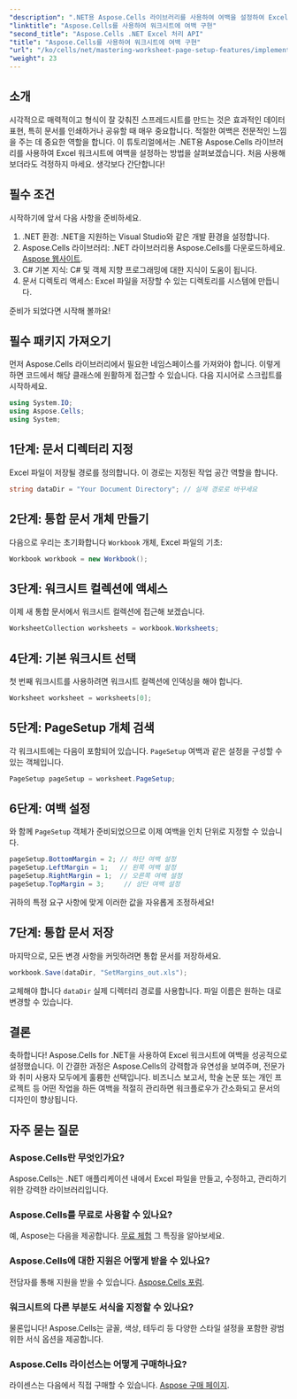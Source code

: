 ```yaml
---
"description": ".NET용 Aspose.Cells 라이브러리를 사용하여 여백을 설정하여 Excel 스프레드시트를 더욱 멋지게 만드는 방법을 알아보세요. 이 단계별 튜토리얼은 작업 과정을 간소화하여 데이터 프레젠테이션을 전문적이고 세련되게 만들어 줍니다."
"linktitle": "Aspose.Cells를 사용하여 워크시트에 여백 구현"
"second_title": "Aspose.Cells .NET Excel 처리 API"
"title": "Aspose.Cells를 사용하여 워크시트에 여백 구현"
"url": "/ko/cells/net/mastering-worksheet-page-setup-features/implement-margins-in-worksheet/"
"weight": 23
---
```


## 소개

시각적으로 매력적이고 형식이 잘 갖춰진 스프레드시트를 만드는 것은 효과적인 데이터 표현, 특히 문서를 인쇄하거나 공유할 때 매우 중요합니다. 적절한 여백은 전문적인 느낌을 주는 데 중요한 역할을 합니다. 이 튜토리얼에서는 .NET용 Aspose.Cells 라이브러리를 사용하여 Excel 워크시트에 여백을 설정하는 방법을 살펴보겠습니다. 처음 사용해 보더라도 걱정하지 마세요. 생각보다 간단합니다!

## 필수 조건

시작하기에 앞서 다음 사항을 준비하세요.

1. .NET 환경: .NET을 지원하는 Visual Studio와 같은 개발 환경을 설정합니다.
2. Aspose.Cells 라이브러리: .NET 라이브러리용 Aspose.Cells를 다운로드하세요. [Aspose 웹사이트](https://releases.aspose.com/cells/net/).
3. C# 기본 지식: C# 및 객체 지향 프로그래밍에 대한 지식이 도움이 됩니다.
4. 문서 디렉토리 액세스: Excel 파일을 저장할 수 있는 디렉토리를 시스템에 만듭니다.

준비가 되었다면 시작해 볼까요!

## 필수 패키지 가져오기

먼저 Aspose.Cells 라이브러리에서 필요한 네임스페이스를 가져와야 합니다. 이렇게 하면 코드에서 해당 클래스에 원활하게 접근할 수 있습니다. 다음 지시어로 스크립트를 시작하세요.

```csharp
using System.IO;
using Aspose.Cells;
using System;
```

## 1단계: 문서 디렉터리 지정

Excel 파일이 저장될 경로를 정의합니다. 이 경로는 지정된 작업 공간 역할을 합니다.

```csharp
string dataDir = "Your Document Directory"; // 실제 경로로 바꾸세요
```

## 2단계: 통합 문서 개체 만들기

다음으로 우리는 초기화합니다 `Workbook` 개체, Excel 파일의 기초:

```csharp
Workbook workbook = new Workbook();
```

## 3단계: 워크시트 컬렉션에 액세스

이제 새 통합 문서에서 워크시트 컬렉션에 접근해 보겠습니다.

```csharp
WorksheetCollection worksheets = workbook.Worksheets;
```

## 4단계: 기본 워크시트 선택

첫 번째 워크시트를 사용하려면 워크시트 컬렉션에 인덱싱을 해야 합니다.

```csharp
Worksheet worksheet = worksheets[0];
```

## 5단계: PageSetup 개체 검색

각 워크시트에는 다음이 포함되어 있습니다. `PageSetup` 여백과 같은 설정을 구성할 수 있는 객체입니다.

```csharp
PageSetup pageSetup = worksheet.PageSetup;
```

## 6단계: 여백 설정

와 함께 `PageSetup` 객체가 준비되었으므로 이제 여백을 인치 단위로 지정할 수 있습니다.

```csharp
pageSetup.BottomMargin = 2; // 하단 여백 설정
pageSetup.LeftMargin = 1;   // 왼쪽 여백 설정
pageSetup.RightMargin = 1;  // 오른쪽 여백 설정
pageSetup.TopMargin = 3;     // 상단 여백 설정
```

귀하의 특정 요구 사항에 맞게 이러한 값을 자유롭게 조정하세요!

## 7단계: 통합 문서 저장

마지막으로, 모든 변경 사항을 커밋하려면 통합 문서를 저장하세요.

```csharp
workbook.Save(dataDir, "SetMargins_out.xls");
```

교체해야 합니다 `dataDir` 실제 디렉터리 경로를 사용합니다. 파일 이름은 원하는 대로 변경할 수 있습니다.

## 결론

축하합니다! Aspose.Cells for .NET을 사용하여 Excel 워크시트에 여백을 성공적으로 설정했습니다. 이 간결한 과정은 Aspose.Cells의 강력함과 유연성을 보여주며, 전문가와 취미 사용자 모두에게 훌륭한 선택입니다. 비즈니스 보고서, 학술 논문 또는 개인 프로젝트 등 어떤 작업을 하든 여백을 적절히 관리하면 워크플로우가 간소화되고 문서의 디자인이 향상됩니다.

## 자주 묻는 질문

### Aspose.Cells란 무엇인가요?  
Aspose.Cells는 .NET 애플리케이션 내에서 Excel 파일을 만들고, 수정하고, 관리하기 위한 강력한 라이브러리입니다.

### Aspose.Cells를 무료로 사용할 수 있나요?  
예, Aspose는 다음을 제공합니다. [무료 체험](https://releases.aspose.com/) 그 특징을 알아보세요.

### Aspose.Cells에 대한 지원은 어떻게 받을 수 있나요?  
전담자를 통해 지원을 받을 수 있습니다. [Aspose.Cells 포럼](https://forum.aspose.com/c/cells/9).

### 워크시트의 다른 부분도 서식을 지정할 수 있나요?  
물론입니다! Aspose.Cells는 글꼴, 색상, 테두리 등 다양한 스타일 설정을 포함한 광범위한 서식 옵션을 제공합니다.

### Aspose.Cells 라이선스는 어떻게 구매하나요?  
라이센스는 다음에서 직접 구매할 수 있습니다. [Aspose 구매 페이지](https://purchase.aspose.com/buy).